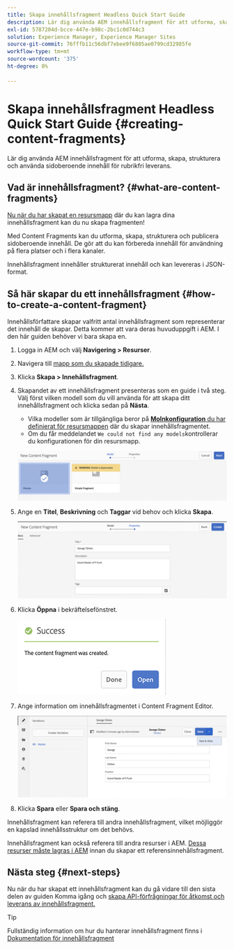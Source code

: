 ```yaml
---
title: Skapa innehållsfragment Headless Quick Start Guide
description: Lär dig använda AEM innehållsfragment för att utforma, skapa, strukturera och använda sidoberoende innehåll för rubrikfri leverans.
exl-id: 5787204d-bcce-447e-b98c-2bc1c0d744c3
solution: Experience Manager, Experience Manager Sites
source-git-commit: 76fffb11c56dbf7ebee9f6805ae0799cd32985fe
workflow-type: tm+mt
source-wordcount: '375'
ht-degree: 0%

---
```


# Skapa innehållsfragment Headless Quick Start Guide {#creating-content-fragments}

Lär dig använda AEM innehållsfragment för att utforma, skapa, strukturera och använda sidoberoende innehåll för rubrikfri leverans.

## Vad är innehållsfragment? {#what-are-content-fragments}

[Nu när du har skapat en resursmapp](create-assets-folder.md) där du kan lagra dina innehållsfragment kan du nu skapa fragmenten!

Med Content Fragments kan du utforma, skapa, strukturera och publicera sidoberoende innehåll. De gör att du kan förbereda innehåll för användning på flera platser och i flera kanaler.

Innehållsfragment innehåller strukturerat innehåll och kan levereras i JSON-format.

## Så här skapar du ett innehållsfragment {#how-to-create-a-content-fragment}

Innehållsförfattare skapar valfritt antal innehållsfragment som representerar det innehåll de skapar. Detta kommer att vara deras huvuduppgift i AEM. I den här guiden behöver vi bara skapa en.

1. Logga in AEM och välj **Navigering > Resurser**.
1. Navigera till [mapp som du skapade tidigare.](create-assets-folder.md)
1. Klicka **Skapa > Innehållsfragment**.
1. Skapandet av ett innehållsfragment presenteras som en guide i två steg. Välj först vilken modell som du vill använda för att skapa ditt innehållsfragment och klicka sedan på **Nästa**.
   * Vilka modeller som är tillgängliga beror på [**Molnkonfiguration** du har definierat för resursmappen](create-assets-folder.md) där du skapar innehållsfragmentet.
   * Om du får meddelandet `We could not find any models`kontrollerar du konfigurationen för din resursmapp.

   ![Välj innehållsfragmentmodell](assets/content-fragment-model-select.png)
1. Ange en **Titel**, **Beskrivning** och **Taggar** vid behov och klicka **Skapa**.

   ![Skapa innehållsfragment](assets/content-fragment-create.png)
1. Klicka **Öppna** i bekräftelsefönstret.

   ![Bekräftelse på att innehållsfragment har skapats](assets/content-fragment-confirmation.png)
1. Ange information om innehållsfragmentet i Content Fragment Editor.

   ![Innehållsfragmentsredigerare](assets/content-fragment-edit.png)
1. Klicka **Spara** eller  **Spara och stäng**.

Innehållsfragment kan referera till andra innehållsfragment, vilket möjliggör en kapslad innehållsstruktur om det behövs.

Innehållsfragment kan också referera till andra resurser i AEM. [Dessa resurser måste lagras i AEM](/help/assets/manage-assets.md) innan du skapar ett referensinnehållsfragment.

## Nästa steg {#next-steps}

Nu när du har skapat ett innehållsfragment kan du gå vidare till den sista delen av guiden Komma igång och [skapa API-förfrågningar för åtkomst och leverans av innehållsfragment.](create-api-request.md)

>[!TIP]
>
>Fullständig information om hur du hanterar innehållsfragment finns i [Dokumentation för innehållsfragment](/help/assets/content-fragments/content-fragments.md)
